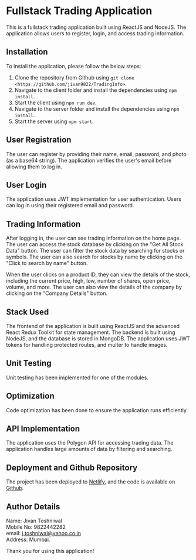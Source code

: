 # Fullstack Trading Application

This is a fullstack trading application built using ReactJS and NodeJS. The application allows users to register, login, and access trading information.

## Installation

To install the application, please follow the below steps:

1. Clone the repository from Github using `git clone <https://github.com/jivan9822/TradingInfo>`.
2. Navigate to the client folder and install the dependencies using `npm install`.
3. Start the client using `npm run dev`.
4. Navigate to the server folder and install the dependencies using `npm install`.
5. Start the server using `npm start`.

## User Registration

The user can register by providing their name, email, password, and photo (as a base64 string). The application verifies the user's email before allowing them to log in.

## User Login

The application uses JWT implementation for user authentication. Users can log in using their registered email and password.

## Trading Information

After logging in, the user can see trading information on the home page. The user can access the stock database by clicking on the "Get All Stock Data" button. The user can filter the stock data by searching for stocks or symbols. The user can also search for stocks by name by clicking on the "Click to search by name" button.

When the user clicks on a product ID, they can view the details of the stock, including the current price, high, low, number of shares, open price, volume, and more. The user can also view the details of the company by clicking on the "Company Details" button.

## Stack Used

The frontend of the application is built using ReactJS and the advanced React Redux Toolkit for state management. The backend is built using NodeJS, and the database is stored in MongoDB. The application uses JWT tokens for handling protected routes, and multer to handle images.

## Unit Testing

Unit testing has been implemented for one of the modules.

## Optimization

Code optimization has been done to ensure the application runs efficiently.

## API Implementation

The application uses the Polygon API for accessing trading data. The application handles large amounts of data by filtering and searching.

## Deployment and Github Repository

The project has been deployed to [Netlify](https://stockinfoapp.netlify.app/), and the code is available on [Github](https://github.com/jivan9822/TradingInfo).

## Author Details

Name: Jivan Toshniwal  
Mobile No: 9822442282  
email: j.toshniwal@yahoo.co.in  
Address: Mumbai.

Thank you for using this application!
